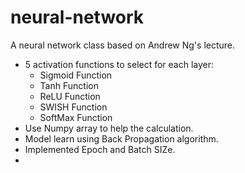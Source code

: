 # neural-network

A neural network class based on Andrew Ng's lecture.

  - 5 activation functions to select for each layer:
    - Sigmoid Function
    - Tanh Function
    - ReLU Function
    - SWISH Function
    - SoftMax Function
  - Use Numpy array to help the calculation.
  - Model learn using Back Propagation algorithm.
  - Implemented Epoch and Batch SIZe.
  - 
